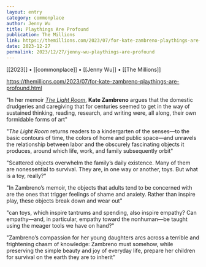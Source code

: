 ```yaml
---
layout: entry
category: commonplace
author: Jenny Wu
title: Playthings Are Profound
publication: The Millions
link: https://themillions.com/2023/07/for-kate-zambreno-playthings-are-profound.html
date: 2023-12-27
permalink: 2023/12/27/jenny-wu-playthings-are-profound
---
```


[[2023]] • [[commonplace]] • [[Jenny Wu]] • [[The Millions]]

https://themillions.com/2023/07/for-kate-zambreno-playthings-are-profound.html

"In her memoir *[The Light Room](http://www.amazon.com/exec/obidos/ASIN/059342106X/ref=nosim/themillpw-20)*, **Kate Zambreno** argues that the domestic drudgeries and caregiving that for centuries seemed to get in the way of sustained thinking, reading, research, and writing were, all along, their own formidable forms of art"

"*The Light Room* returns readers to a kindergarten of the senses—to the basic contours of time, the colors of home and public space—and unravels the relationship between labor and the obscurely fascinating objects it produces, around which life, work, and family subsequently orbit"

"Scattered objects overwhelm the family’s daily existence. Many of them are nonessential to survival. They are, in one way or another, toys. But what is a toy, really?"

"In Zambreno’s memoir, the objects that adults tend to be concerned with are the ones that trigger feelings of shame and anxiety. Rather than inspire play, these objects break down and wear out"

"can toys, which inspire tantrums and spending, also inspire empathy? Can empathy—and, in particular, empathy toward the nonhuman—be taught using the meager tools we have on hand?"

"Zambreno’s compassion for her young daughters arcs across a terrible and frightening chasm of knowledge: Zambreno must somehow, while preserving the simple beauty and joy of everyday life, prepare her children for survival on the earth they are to inherit"
